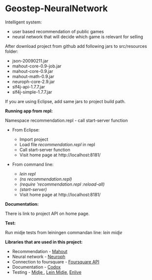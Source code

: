 Geostep-NeuralNetwork
=====================
Intelligent system:
- user based recommendation of public games
- neural network that will decide which game is relevant for selling

After download project from github add following jars to src/resources folder:
- json-20090211.jar
- mahout-core-0.9-job.jar
- mahout-core-0.9.jar
- mahout-math-0.9.jar
- neuroph-core-2.9.jar
- slf4j-api-1.7.7.jar
- slf4j-simple-1.7.7.jar

If you are using Eclipse, add same jars to project build path.


<b> Running app from repl:</b> 

Namespace recommendation.repl - call start-server function

- From Eclipse:
  <ul type="1">
  <li> Import project </li> 
  <li> Load file <i>recommendation.repl</i> in repl </li> 
  <li> Call start-server function </li> 
  <li> Visit home page at http://localhost:8181/ </li>
  </ul>
  
- From command line: 
   <ul type="1">
  <li> <i>lein repl</i></li> 
  <li> <i>(ns recommendation.repl)</i></li> 
  <li> <i>(require 'recommendation.repl :reload-all)</i></li> 
  <li> <i>(start-server)</i> </li>
  <li> Visit home page at http://localhost:8181/ </li>
  </ul>

<b>Documentation:</b> 

There is link to project API on home page.

<b>Test:</b>

Run midje tests from leiningen commandan line: <i>lein midje</i>

<b>Libraries that are used in this project:</b>
- Recommendation - <a href="https://mahout.apache.org/" target="_blank"> Mahout </a>
- Neural network - <a href="http://neuroph.sourceforge.net/" target="_blank"> Neuroph </a>
- Connection to foursquare  - <a href="https://github.com/wallabyfinancial/foursquare-api-java" target="_blank"> Foursquare API</a>
- Documentation - <a href="https://github.com/weavejester/codox" target="_blank">Codox</a>
- Testing - <a href="https://github.com/marick/Midje" target="_blank">Midje </a> ,
<a href="https://github.com/marick/lein-midje" target="_blank">Lein Midje</a>,
<a href="https://github.com/cgrand/enlive" target="_blank">Enlive</a>








